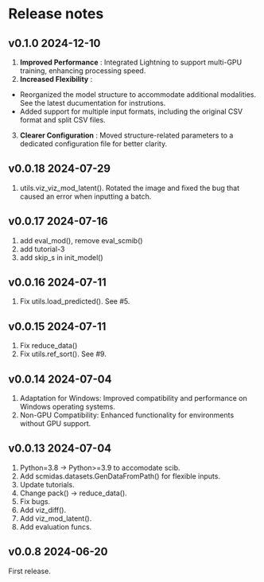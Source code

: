 # Release notes

## v0.1.0 2024-12-10

1. **Improved Performance** : Integrated Lightning to support multi-GPU training, enhancing processing speed.
2. **Increased Flexibility** :

* Reorganized the model structure to accommodate additional modalities. See the latest ducumentation for instrutions.
* Added support for multiple input formats, including the original CSV format and split CSV files.

3. **Clearer Configuration** : Moved structure-related parameters to a dedicated configuration file for better clarity.

## v0.0.18 2024-07-29

1. utils.viz_viz_mod_latent(). Rotated the image and fixed the bug that caused an error when inputting a batch.

## v0.0.17  2024-07-16

1. add eval_mod(), remove eval_scmib()
2. add tutorial-3
3. add skip_s in init_model()

## v0.0.16  2024-07-11

1. Fix utils.load_predicted(). See #5.

## v0.0.15  2024-07-11

1. Fix reduce_data()
2. Fix utils.ref_sort(). See #9.

## v0.0.14  2024-07-04

1. Adaptation for Windows: Improved compatibility and performance on Windows operating systems.
2. Non-GPU Compatibility: Enhanced functionality for environments without GPU support.

## v0.0.13  2024-07-04

1. Python=3.8 -> Python>=3.9 to accomodate scib.
2. Add scmidas.datasets.GenDataFromPath() for flexible inputs.
3. Update tutorials.
4. Change pack() -> reduce_data().
5. Fix bugs.
6. Add viz_diff().
7. Add viz_mod_latent().
8. Add evaluation funcs.

## v0.0.8  2024-06-20

First release.
